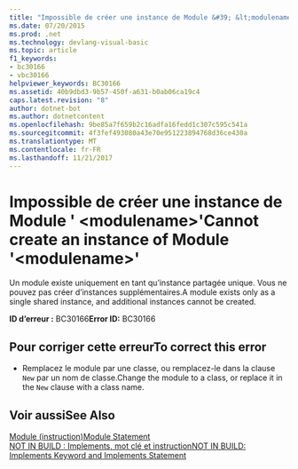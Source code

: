 ```yaml
---
title: "Impossible de créer une instance de Module &#39; &lt;modulename&gt;&#39;"
ms.date: 07/20/2015
ms.prod: .net
ms.technology: devlang-visual-basic
ms.topic: article
f1_keywords:
- bc30166
- vbc30166
helpviewer_keywords: BC30166
ms.assetid: 40b9dbd3-9b57-450f-a631-b0ab06ca19c4
caps.latest.revision: "8"
author: dotnet-bot
ms.author: dotnetcontent
ms.openlocfilehash: 9be85a7f659b2c16adfa16fedd1c307c595c541a
ms.sourcegitcommit: 4f3fef493080a43e70e951223894768d36ce430a
ms.translationtype: MT
ms.contentlocale: fr-FR
ms.lasthandoff: 11/21/2017
---
```

# <a name="cannot-create-an-instance-of-module-39ltmodulenamegt39"></a><span data-ttu-id="a640e-102">Impossible de créer une instance de Module &#39; &lt;modulename&gt;&#39;</span><span class="sxs-lookup"><span data-stu-id="a640e-102">Cannot create an instance of Module &#39;&lt;modulename&gt;&#39;</span></span>
<span data-ttu-id="a640e-103">Un module existe uniquement en tant qu’instance partagée unique. Vous ne pouvez pas créer d’instances supplémentaires.</span><span class="sxs-lookup"><span data-stu-id="a640e-103">A module exists only as a single shared instance, and additional instances cannot be created.</span></span>  
  
 <span data-ttu-id="a640e-104">**ID d’erreur :** BC30166</span><span class="sxs-lookup"><span data-stu-id="a640e-104">**Error ID:** BC30166</span></span>  
  
## <a name="to-correct-this-error"></a><span data-ttu-id="a640e-105">Pour corriger cette erreur</span><span class="sxs-lookup"><span data-stu-id="a640e-105">To correct this error</span></span>  
  
-   <span data-ttu-id="a640e-106">Remplacez le module par une classe, ou remplacez-le dans la clause `New` par un nom de classe.</span><span class="sxs-lookup"><span data-stu-id="a640e-106">Change the module to a class, or replace it in the `New` clause with a class name.</span></span>  
  
## <a name="see-also"></a><span data-ttu-id="a640e-107">Voir aussi</span><span class="sxs-lookup"><span data-stu-id="a640e-107">See Also</span></span>  
 [<span data-ttu-id="a640e-108">Module (instruction)</span><span class="sxs-lookup"><span data-stu-id="a640e-108">Module Statement</span></span>](../../visual-basic/language-reference/statements/module-statement.md)  
 [<span data-ttu-id="a640e-109">NOT IN BUILD : Implements, mot clé et instruction</span><span class="sxs-lookup"><span data-stu-id="a640e-109">NOT IN BUILD: Implements Keyword and Implements Statement</span></span>](http://msdn.microsoft.com/en-us/b96560f7-6413-480f-a1e2-f80253bab5be)
